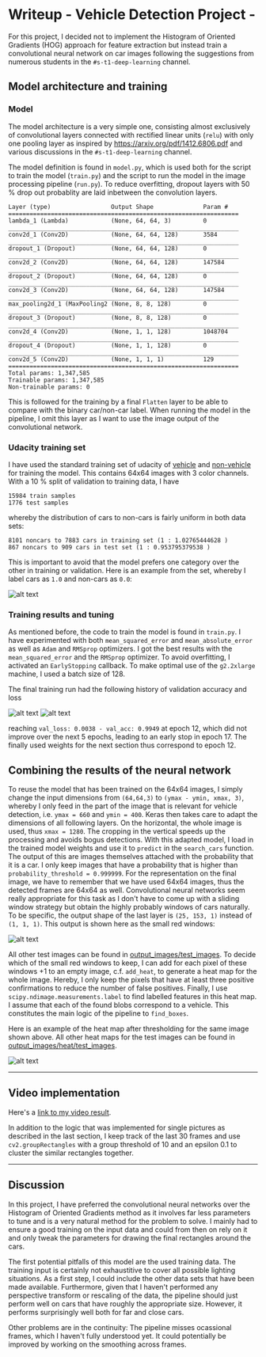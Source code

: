# Writeup - Vehicle Detection Project -

For this project, I decided not to implement the Histogram of Oriented Gradients
(HOG) approach for feature extraction but instead train a convolutional neural
network on car images following the suggestions from numerous students in the
`#s-t1-deep-learning` channel.

[//]: # (Image References)
[image1]: ./output_images/training_data_overview.png
[image2]: ./output_images/test_images/test1.jpg
[image3]: ./output_images/heat/test_images/test1.jpg
[training1]: ./hist_accuracy.png
[training2]: ./hist_loss.png

## Model architecture and training

### Model

The model architecture is a very simple one, consisting almost exclusively of
convolutional layers connected with rectified linear units (`relu`) with only
one pooling layer as inspired by
https://arxiv.org/pdf/1412.6806.pdf and various discussions in the
`#s-t1-deep-learning` channel.

The model definition is found in `model.py`, which is used both for the script
to train the model (`train.py`) and the script to run the model in the image
processing pipeline (`run.py`). To reduce overfitting, dropout layers with 50 %
drop out probablity are laid inbetween the convolution layers.
```
Layer (type)                 Output Shape              Param #
=================================================================
lambda_1 (Lambda)            (None, 64, 64, 3)         0
_________________________________________________________________
conv2d_1 (Conv2D)            (None, 64, 64, 128)       3584
_________________________________________________________________
dropout_1 (Dropout)          (None, 64, 64, 128)       0
_________________________________________________________________
conv2d_2 (Conv2D)            (None, 64, 64, 128)       147584
_________________________________________________________________
dropout_2 (Dropout)          (None, 64, 64, 128)       0
_________________________________________________________________
conv2d_3 (Conv2D)            (None, 64, 64, 128)       147584
_________________________________________________________________
max_pooling2d_1 (MaxPooling2 (None, 8, 8, 128)         0
_________________________________________________________________
dropout_3 (Dropout)          (None, 8, 8, 128)         0
_________________________________________________________________
conv2d_4 (Conv2D)            (None, 1, 1, 128)         1048704
_________________________________________________________________
dropout_4 (Dropout)          (None, 1, 1, 128)         0
_________________________________________________________________
conv2d_5 (Conv2D)            (None, 1, 1, 1)           129
=================================================================
Total params: 1,347,585
Trainable params: 1,347,585
Non-trainable params: 0
```
This is followed for the training by a final `Flatten` layer to be able to
compare with the binary car/non-car label. When running the model in the
pipeline, I omit this layer as I want to use the image output of the
convolutional network.

### Udacity training set
I have used the standard training set of udacity of
[vehicle](https://s3.amazonaws.com/udacity-sdc/Vehicle_Tracking/vehicles.zip)
and
[non-vehicle](https://s3.amazonaws.com/udacity-sdc/Vehicle_Tracking/non-vehicles.zip)
for training the model.  This contains 64x64 images with 3 color channels. With
a 10 % split of validation to training data, I have
```
15984 train samples
1776 test samples
```
whereby the distribution of cars to non-cars is fairly uniform in both data
sets:
```
8101 noncars to 7883 cars in training set (1 : 1.02765444628 )
867 noncars to 909 cars in test set (1 : 0.953795379538 )
```
This is important to avoid that the model prefers one category over the other
in training or validation. Here is an example from the set, whereby I label
cars as `1.0` and non-cars as `0.0`:

![alt text][image1]

### Training results and tuning
As mentioned before, the code to train the model is found in `train.py`.
I have experimented with both `mean_squared_error` and `mean_absolute_error` as
well as `Adam` and `RMSprop` optimizers. I got the best results with the
`mean_squared_error` and the `RMSprop` optimizer. To avoid overfitting, I
activated an `EarlyStopping` callback. To make optimal use of the `g2.2xlarge`
machine, I used a batch size of 128.

The final training run had the following history of validation accuracy and loss

![alt text][training1]
![alt text][training2]

reaching `val_loss: 0.0038 - val_acc: 0.9949` at epoch 12, which did not improve
over the next 5 epochs, leading to an early stop in epoch 17. The finally used
weights for the next section thus correspond to epoch 12.

## Combining the results of the neural network
To reuse the model that has been trained on the 64x64 images, I simply change
the input dimensions from `(64,64,3)` to `(ymax - ymin, xmax, 3)`, whereby I
only feed in the part of the image that is relevant for vehicle detection, i.e.
`ymax = 660` and `ymin = 400`.  Keras then takes care to adapt the dimensions of
all following layers.  On the horizontal, the whole image is used, thus `xmax =
1280`. The cropping in the vertical speeds up the processing and avoids bogus
detections. With this adapted model, I load in the trained model weights and
use it to `predict` in the `search_cars` function. The output of this are images
themselves attached with the probability that it is a car. I only keep images
that have a probability that is higher than `probability_threshold = 0.999999`.
For the representation on the final image, we have to remember that we have used
64x64 images, thus the detected frames are 64x64 as well. Convolutional neural
networks seem really appropriate for this task as I don't have to come up with a
sliding window strategy but obtain the highly probably windows of cars
naturally. To be specific, the output shape of the last layer is `(25, 153, 1)`
instead of `(1, 1, 1)`.  This output is shown here as the small red windows:

![alt text][image2]

All other test images can be found in
[output_images/test_images](output_images/test_images). To decide which of
the small red windows to keep, I can add for each pixel of these windows +1 to
an empty image, c.f. `add_heat`, to generate a heat map for the whole image.
Hereby, I only keep the pixels that have at least three positive confirmations
to reduce the number of false positives. Finally, I use
`scipy.ndimage.measurements.label` to find labelled features in this heat map. I
assume that each of the found blobs correspond to a vehicle. This constitutes
the main logic of the pipeline to `find_boxes`.

Here is an example of the heat map after thresholding for the same image shown
above. All other heat maps for the test images can be found in
[output_images/heat/test_images](output_images/heat/test_images).

![alt text][image3]

---

## Video implementation
Here's a [link to my video result](./project_video.mp4).

In addition to the logic that was implemented for single pictures as described
in the last section, I keep track of the last 30 frames and use
`cv2.groupRectangles` with a group threshold of 10 and an epsilon 0.1 to cluster
the similar rectangles together.

---

## Discussion

In this project, I have preferred the convolutional neural networks over the
Histogram of Oriented Gradients method as it involves far less parameters to
tune and is a very natural method for the problem to solve. I mainly had to
ensure a good training on the input data and could from then on rely on it and
only tweak the parameters for drawing the final rectangles around the cars.

The first potential pitfalls of this model are the used training data. The
training input is certainly not exhaustitive to cover all possible lighting
situations. As a first step, I could include the other data sets that have been
made available. Furthermore, given that I haven't performed any perspective
transform or rescaling of the data, the pipeline should just perform well on
cars that have roughly the appropriate size. However, it performs surprisingly
well both for far and close cars.

Other problems are in the continuity: The pipeline misses ocassional frames,
which I haven't fully understood yet. It could potentially be improved by
working on the smoothing across frames.
